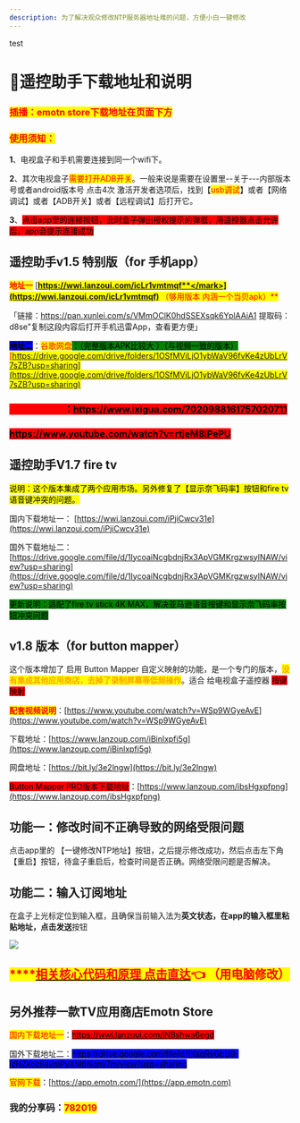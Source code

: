 ```yaml
---
description: 为了解决观众修改NTP服务器地址难的问题，方便小白一键修改
---
```


test

# 🎈遥控助手下载地址和说明

### <mark style="color:red;">**插播：emotn store下载地址在页面下方**</mark>

### <mark style="color:red;">**使用须知：**</mark>

**1**、电视盒子和手机需要连接到同一个wifi下。

**2**、其次电视盒子<mark style="color:red;">需要打开ADB开关</mark>。一般来说是需要在设置里--关于---内部版本号或者android版本号 点击4次 激活开发者选项后，找到【<mark style="color:red;">usb调试</mark>】或者【网络调试】或者【ADB开关】或者【远程调试】后打开它。

**3**、<mark style="background-color:red;">点击app里的连接按钮，此时盒子弹出授权提示的弹框，用遥控器点击允许后，app会提示连接成功</mark>

## 遥控助手v1.5 特别版（for 手机app）

<mark style="color:red;">**地址一**</mark>   [<mark style="color:red;">**https://wwi.lanzoui.com/icLr1vmtmqf**</mark>](https://wwi.lanzoui.com/icLr1vmtmqf) <mark style="color:red;">**（够用版本 内涵一个当贝apk）**</mark>

「链接：https://pan.xunlei.com/s/VMmOClK0hdSSEXsqk6YplAAiA1 提取码：d8se”复制这段内容后打开手机迅雷App，查看更方便」

<mark style="background-color:blue;">**地址二**</mark>：<mark style="background-color:green;"><mark style="color:red;">谷歌网盘<mark style="color:red;"></mark><mark style="background-color:green;">：（完整版本APK比较大 ）（与视频一致的版本）</mark>[https://drive.google.com/drive/folders/1OSfMViLjO1ybWaV96fvKe4zUbLrV7sZB?usp=sharing](https://drive.google.com/drive/folders/1OSfMViLjO1ybWaV96fvKe4zUbLrV7sZB?usp=sharing)

### <mark style="color:red;background-color:red;">**必看视频说明**</mark><mark style="background-color:red;">：</mark>[<mark style="background-color:red;">https://www.ixigua.com/7020988161757020711</mark>](https://www.ixigua.com/7020988161757020711)<mark style="background-color:red;"></mark>

### <mark style="background-color:red;"></mark>[<mark style="background-color:red;">https://www.youtube.com/watch?v=rtjeM8lPePU</mark>](https://www.youtube.com/watch?v=rtjeM8lPePU\&t=665s)<mark style="background-color:red;"></mark>

## 遥控助手V1.7  fire tv&#x20;

&#x20;<mark style="background-color:yellow;">说明：这个版本集成了两个应用市场。另外修复了【显示奈飞码率】按钮和fire tv语音键冲突的问题。</mark>

国内下载地址一： [https://wwi.lanzoui.com/iPjiCwcv31e](https://wwi.lanzoui.com/iPjiCwcv31e)

国外下载地址二：[https://drive.google.com/file/d/1IycoaiNcgbdnjRx3ApVGMKrgzwsylNAW/view?usp=sharing](https://drive.google.com/file/d/1IycoaiNcgbdnjRx3ApVGMKrgzwsylNAW/view?usp=sharing)

<mark style="background-color:green;">更新说明：适配了fire tv stick 4K MAX，解决亚马逊语音按键和显示奈飞码率按钮冲突问题</mark>

## v1.8 版本（for button mapper）

这个版本增加了 启用 Button Mapper 自定义映射的功能，是一个专门的版本，<mark style="color:orange;">**没有集成其他应用商店，去掉了录制屏幕等低频操作**</mark>。适合 给电视盒子遥控器 <mark style="background-color:red;">按键映射</mark>

<mark style="color:red;">**配套视频说明**</mark>：[https://www.youtube.com/watch?v=WSp9WGyeAvE](https://www.youtube.com/watch?v=WSp9WGyeAvE)

下载地址：[https://www.lanzoup.com/iBinlxpfi5g](https://www.lanzoup.com/iBinlxpfi5g)

网盘地址：[https://bit.ly/3e2lngw](https://bit.ly/3e2lngw)

<mark style="background-color:red;">Button Mapper PRO版本下载地址</mark>：[https://www.lanzoup.com/ibsHgxpfpng](https://www.lanzoup.com/ibsHgxpfpng)

## &#x20;功能一：修改时间不正确导致的网络受限问题 &#x20;

点击app里的 【一键修改NTP地址】按钮，之后提示修改成功，然后点击左下角【重启】按钮，待盒子重启后，检查时间是否正确。网络受限问题是否解决。

## &#x20;功能二：输入订阅地址

&#x20;在盒子上光标定位到输入框，且确保当前输入法为**英文状态，**在app的输入框里粘贴地址，点击**发送**按钮

![](.gitbook/assets/ntp-up.png)

## <mark style="color:red;">****</mark>[<mark style="color:red;">**相关核心代码和原理  点击直达**</mark>](test/google-tv-xiu-gai-ntp-fu-wu-qi-di-zhi.md)<mark style="color:red;">**👈 （用电脑修改）**</mark>

## 另外推荐一款TV应用商店Emotn Store

<mark style="color:red;">国内下载地址一</mark>：[<mark style="background-color:red;">https://wwi.lanzoui.com/iNBshwa6egd</mark>](https://wwi.lanzoui.com/iNBshwa6egd)<mark style="background-color:red;"></mark>

国外下载地址二：[<mark style="background-color:blue;">https://drive.google.com/file/d/1KsqRvGbU9-IzHZkcc8aymPyXM6Nqny7m/view?usp=sharing</mark>](https://drive.google.com/file/d/1KsqRvGbU9-IzHZkcc8aymPyXM6Nqny7m/view?usp=sharing)<mark style="background-color:blue;"></mark>

<mark style="color:red;">官网下载</mark>：[https://app.emotn.com/](https://app.emotn.com)

### **我的分享码：**<mark style="color:red;">**782019**</mark>

##
